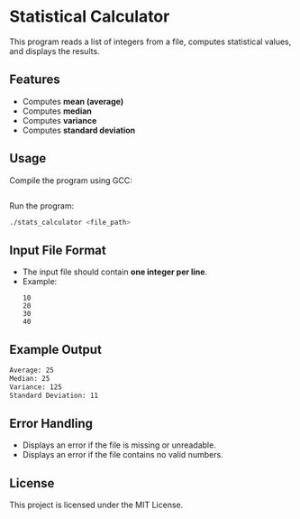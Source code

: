 # Statistical Calculator

This program reads a list of integers from a file, computes statistical values, and displays the results.

## Features
- Computes **mean (average)**
- Computes **median**
- Computes **variance**
- Computes **standard deviation**

## Usage
Compile the program using GCC:
```sh

```

Run the program:
```sh
./stats_calculator <file_path>
```

## Input File Format
- The input file should contain **one integer per line**.
- Example:
  ```
  10
  20
  30
  40
  ```

## Example Output
```sh
Average: 25
Median: 25
Variance: 125
Standard Deviation: 11
```

## Error Handling
- Displays an error if the file is missing or unreadable.
- Displays an error if the file contains no valid numbers.

## License
This project is licensed under the MIT License.